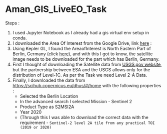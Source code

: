 # Aman_GIS_LiveEO_Task


Steps : 
1. I used Jupyter Notebook as I already had a gis virtual env setup in conda. 
2. I downloaded the Area Of Interest from the Google Drive, link [here](https://drive.google.com/file/d/1cYulst52qOsx1VOOtVQo5sRdUugYqEpl/view) :
3. Using Kepler GL, I found the AreaofInterest is North Eastern Part of Berlin, Germany (click [here](https://user-images.githubusercontent.com/75158219/125793336-f5376d2b-d7e4-422f-84db-51c812989205.png)), and with this I got to know, the satellite image needs to be downloaded for the part which has Berlin, Germany. 
4. First I thought of downloading the Satellite data from [USGS.gov website](https://www.usgs.gov/centers/eros/science/usgs-eros-archive-sentinel-2?qt-science_center_objects=0#qt-science_center_objects), but the partnership between ESA and the USGS allows only for the distribution of Level-1C. As per the Task we need Level 2-A Data. 
5. Finally, I downloaded the data from https://scihub.copernicus.eu/dhus/#/home with the following properties :
   * Selected the Berlin Location
   * In the advanced search I selected Mission - Sentinel 2
   * Product Type as S2MSI2A
   * Year 2020 
   * (Through this I was able to download the correct data with the requirement - `Sentinel-2 level 2A tile from any practical TOI (2019 or 2020)`




